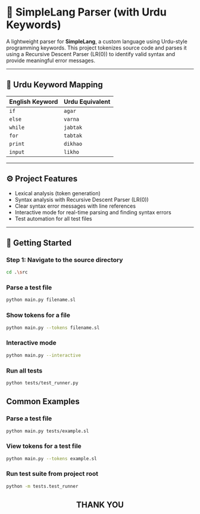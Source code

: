 # 🧠 SimpleLang Parser (with Urdu Keywords)

A lightweight parser for **SimpleLang**, a custom language using Urdu-style programming keywords. This project tokenizes source code and parses it using a Recursive Descent Parser (LR(0)) to identify valid syntax and provide meaningful error messages.

---

## 📝 Urdu Keyword Mapping

| English Keyword | Urdu Equivalent |
|------------------|-----------------|
| `if`             | `agar`          |
| `else`           | `varna`         |
| `while`          | `jabtak`        |
| `for`            | `tabtak`        |
| `print`          | `dikhao`        |
| `input`          | `likho`         |

---

## ⚙️ Project Features

- Lexical analysis (token generation)
- Syntax analysis with Recursive Descent Parser (LR(0))
- Clear syntax error messages with line references
- Interactive mode for real-time parsing and finding syntax errors
- Test automation for all test files

---

## 🚀 Getting Started

### Step 1: Navigate to the source directory

```bash
cd .\src
```

### Parse a test file
```bash
python main.py filename.sl
```

### Show tokens for a file
```bash
python main.py --tokens filename.sl
```

### Interactive mode
```bash
python main.py --interactive
```

### Run all tests
```bash
python tests/test_runner.py
```

## Common Examples

### Parse a test file
```bash
python main.py tests/example.sl
```


### View tokens for a test file
```bash
python main.py --tokens example.sl
```

### Run test suite from project root
```bash
python -m tests.test_runner
```
<div align="center"><h2 >THANK YOU</h2></div>
